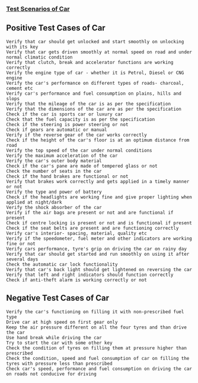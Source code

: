 ### [Test Scenarios of Car](http://artoftesting.com/manualTesting/car.html)

## Positive Test Cases of Car

    Verify that car should get unlocked and start smoothly on unlocking with its key
    Verify that car gets driven smoothly at normal speed on road and under normal climatic condition
    Verify that clutch, break and accelerator functions are working correctly
    Verify the engine type of car - whether it is Petrol, Diesel or CNG engine
    Verify the car's performance on different types of roads- charcoal, cement etc
    Verify car's performance and fuel consumption on plains, hills and slops
    Verify that the mileage of the car is as per the specification
    Verify that the dimensions of the car are as per the specification
    Check if the car is sports car or luxury car
    Check that the fuel capacity is as per the specification
    Check if the steering is power steering or not
    Check if gears are automatic or manual
    Verify if the reverse gear of the car works correctly
    Check if the height of the car's floor is at an optimum distance from road
    Verify the top speed of the car under normal conditions
    Verify the maximum acceleration of the car
    Verify the car's outer body material
    Check if the car's pane are made of tempered glass or not
    Check the number of seats in the car
    Check if the hand brakes are functional or not
    Verify that brakes work correctly and gets applied in a timely manner or not
    Verify the type and power of battery
    Check if the headlights are working fine and give proper lighting when applied at night/dark
    Verify the shock absorber of the car
    Verify if the air bags are present or not and are functional if present
    Check if centre locking is present or not and is functional if present
    Check if the seat belts are present and are functioning correctly
    Verify car's interior- spacing, material, quality etc
    Verify if the speedometer, fuel meter and other indicators are working fine or not
    Verify cars performance, tyre's grip on driving the car on rainy day
    Verify that car should get started and run smoothly on using it after several days
    Check the automatic car lock functionality
    Verify that car's back light should get lightened on reversing the car
    Verify that left and right indicators should function correctly
    Check if anti-theft alarm is working correctly or not

## Negative Test Cases of Car

    Verify the car's functioning on filling it with non-prescribed fuel type
    Drive car at high speed on first gear only
    Keep the air pressure different on all the four tyres and than drive the car
    Use hand break while driving the car
    Try to start the car with some other key
    Check the condition of tyres on filling them at pressure higher than prescribed
    Check the condition, speed and fuel consumption of car on filling the tyres with pressure less than prescribed
    Check car's speed, performance and fuel consumption on driving the car on roads not conducive for driving
